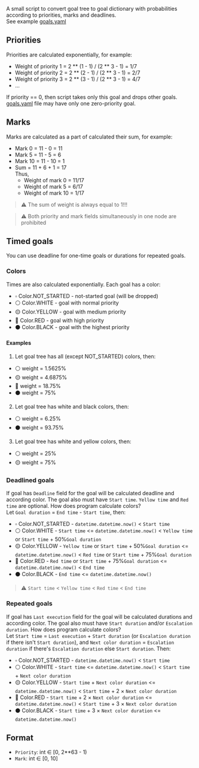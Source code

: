 A small script to convert goal tree to goal dictionary with probabilities according to priorities, marks and deadlines.  
See example [goals.yaml](goals.yaml)  

## Priorities
Priorities are calculated exponentially, for example:  
- Weight of priority 1 = 2 ** (1 - 1) / (2 ** 3 - 1) = 1/7
- Weight of priority 2 = 2 ** (2 - 1) / (2 ** 3 - 1) = 2/7
- Weight of priority 3 = 2 ** (3 - 1) / (2 ** 3 - 1) = 4/7
- ...  

If priority == 0, then script takes only this goal and drops other goals.  
[goals.yaml](goals.yaml) file may have only one zero-priority goal.  
## Marks  
Marks are calculated as a part of calculated their sum, for example:  
- Mark 0 = 11 - 0 = 11
- Mark 5 = 11 - 5 = 6
- Mark 10 = 11 - 10 = 1
- Sum = 11 + 6 + 1 = 17  
Thus,
  - Weight of mark 0 = 11/17
  - Weight of mark 5 = 6/17
  - Weight of mark 10 = 1/17  

> :warning: The sum of weight is always equal to 1!!!  

> :warning: Both priority and mark fields simultaneously in one node are prohibited

## Timed goals
You can use deadline for one-time goals or durations for repeated goals.
### Colors
Times are also calculated exponentially. Each goal has a color:
- :white_small_square: Color.NOT_STARTED - not-started goal (will be dropped)
- :white_circle: Color.WHITE - goal with normal priority
- :yellow_circle: Color.YELLOW - goal with medium priority
- :red_circle: Color.RED - goal with high priority
- :black_circle: Color.BLACK - goal with the highest priority  

#### Examples
1. Let goal tree has all (except NOT_STARTED) colors, then:
  - :white_circle: weight = 1.5625%
  - :yellow_circle: weight = 4.6875%
  - :red_circle: weight = 18.75%
  - :black_circle: weight = 75%
2. Let goal tree has white and black colors, then:
  - :white_circle: weight = 6.25%
  - :black_circle: weight = 93.75%
3. Let goal tree has white and yellow colors, then:
  - :white_circle: weight = 25%
  - :yellow_circle: weight = 75%

### Deadlined goals
If goal has `Deadline` field for the goal will be calculated deadline and according color.
The goal also must have `Start time`. `Yellow time` and `Red time` are optional. How does program calculate colors?  
Let `Goal duration` = `End time` - `Start time`, then:
- :white_small_square: Color.NOT_STARTED - `datetime.datetime.now()` < `Start time`
- :white_circle: Color.WHITE - `Start time` <= `datetime.datetime.now()` < 
`Yellow time` or `Start time` + 50%`Goal duration`
- :yellow_circle: Color.YELLOW - `Yellow time` or `Start time` + 50%`Goal duration` <=
`datetime.datetime.now()` < `Red time` or `Start time` + 75%`Goal duration`
- :red_circle: Color.RED - `Red time` or `Start time` + 75%`Goal duration` <=
`datetime.datetime.now()` < `End time`
- :black_circle: Color.BLACK - `End time` <= `datetime.datetime.now()`
> :warning: `Start time` < `Yellow time` < `Red time` < `End time`
### Repeated goals
If goal has `Last execution` field for the goal will be calculated durations and according color.
The goal also must have `Start duration` and/or `Escalation duration`. How does program calculate colors?  
Let `Start time` = `Last execution` + `Start duration` (or `Escalation duration` if there isn't `Start duration`),
and `Next color duration` = `Escalation duration` if there's `Escalation duration` else `Start duration`. Then:
- :white_small_square: Color.NOT_STARTED - `datetime.datetime.now()` < `Start time`
- :white_circle: Color.WHITE - `Start time` <= `datetime.datetime.now()` < `Start time` + `Next color duration`
- :yellow_circle: Color.YELLOW - `Start time` + `Next color duration` <= `datetime.datetime.now()` < 
`Start time` + 2 × `Next color duration`
- :red_circle: Color.RED - `Start time` + 2 × `Next color duration` <= `datetime.datetime.now()` < 
`Start time` + 3 × `Next color duration`
- :black_circle: Color.BLACK - `Start time` + 3 × `Next color duration` <= `datetime.datetime.now()`  

## Format
- `Priority`: int &#8712; [0, 2**63 - 1)
- `Mark`: int &#8712; [0, 10]